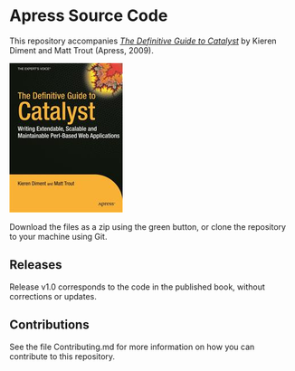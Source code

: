 # Apress Source Code

This repository accompanies [*The Definitive Guide to Catalyst*](http://www.apress.com/9781430223658) by Kieren Diment and Matt Trout (Apress, 2009).

![Cover image](9781430223658.jpg)

Download the files as a zip using the green button, or clone the repository to your machine using Git.

## Releases

Release v1.0 corresponds to the code in the published book, without corrections or updates.

## Contributions

See the file Contributing.md for more information on how you can contribute to this repository.
